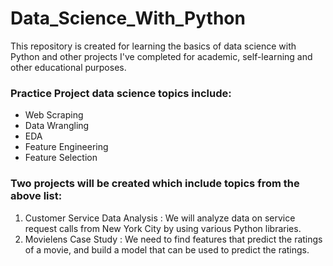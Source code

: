 # Data_Science_With_Python
This repository is created for learning the basics of data science with Python and other projects I've completed for academic, self-learning and other educational purposes.
### Practice Project data science topics include: 
  - Web Scraping
  - Data Wrangling
  - EDA
  - Feature Engineering
  - Feature Selection

### Two projects will be created which include topics from the above list:
1. Customer Service Data Analysis : We will analyze data on service request calls from New York City by using various Python libraries.
2. Movielens Case Study : We need to find features that predict the ratings of a movie, and build a model that can be used to predict the ratings.
